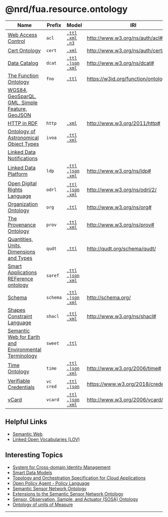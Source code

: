 # @nrd/fua.resource.ontology

| Name                                                                    | Prefix      | Model                                                                                                   | IRI                                  |
|-------------------------------------------------------------------------|-------------|---------------------------------------------------------------------------------------------------------|--------------------------------------|
| [Web Access Control](acl/README.md)                                     | `acl`       | [`.ttl`](acl/local/acl.ttl) [`.xml`](acl/local/acl.xml) [`.n3`](acl/local/acl.n3)                       | http://www.w3.org/ns/auth/acl#       |
| [Cert Ontology](cert/README.md)                                         | `cert`      | [`.xml`](cert/local/cert.xml)                                                                           | http://www.w3.org/ns/auth/cert#      |
| [Data Catalog](dcat/README.md)                                          | `dcat`      | [`.ttl`](dcat/local/dcat.ttl) [`.json`](dcat/local/dcat.json) [`.xml`](dcat/local/dcat.xml)             | http://www.w3.org/ns/dcat#           |
| [The Function Ontology](fno/README.md)                                  | `fno`       | [`.ttl`](fno/local/fno.ttl)                                                                             | https://w3id.org/function/ontology#  |
| [WGS84, GeoSparQL, GML, Simple Feature, GeoJSON](geo/README.md)         |             |                                                                                                         |                                      |
| [HTTP in RDF](http/README.md)                                           | `http`      | [`.xml`](http/local/http.xml)                                                                           | http://www.w3.org/2011/http#         |
| [Ontology of Astronomical Object Types](ivoa/README.md)                 | `ivoa`      | [`.ttl`](ivoa/local/ivoa_generated.ttl) [`.xml`](ivoa/local/ivoa.xml)                                   |                                      |
| [Linked Data Notifications](ldn/README.md)                              |             |                                                                                                         |                                      |
| [Linked Data Platform](ldp/README.md)                                   | `ldp`       | [`.ttl`](ldp/local/ldp.ttl) [`.json`](ldp/local/ldp.json) [`.xml`](ldp/local/ldp.xml)                   | http://www.w3.org/ns/ldp#            |
| [Open Digital Rights Language](odrl/README.md)                          | `odrl`      | [`.ttl`](odrl/local/odrl.ttl) [`.json`](odrl/local/odrl.json) [`.xml`](odrl/local/odrl.xml)             | http://www.w3.org/ns/odrl/2/         |
| [Organization Ontology](org/README.md)                                  | `org`       | [`.ttl`](org/local/org.ttl)                                                                             | http://www.w3.org/ns/org#            |
| [The Provenance Ontology](prov/README.md)                               | `prov`      | [`.ttl`](prov/local/prov.ttl) [`.xml`](prov/local/prov.xml)                                             | http://www.w3.org/ns/prov#           |
| [Quantities, Units, Dimensions and Types](qudt/README.md)               | `qudt`      | [`.ttl`](qudt/local/schema/qudt.ttl)                                                                    | http://qudt.org/schema/qudt/         |
| [Smart Applications REFerence ontology](saref/README.md)                | `saref`     | [`.ttl`](saref/local/saref.ttl) [`.json`](saref/local/saref.json) [`.xml`](saref/local/saref.xml)       |                                      |
| [Schema](schema/README.md)                                              | `schema`    | [`.ttl`](schema/local/schema.ttl) [`.json`](schema/local/schema.json) [`.xml`](schema/local/schema.xml) | http://schema.org/                   |
| [Shapes Constraint Language](shacl/README.md)                           | `shacl`     | [`.ttl`](shacl/local/shacl.ttl) [`.xml`](shacl/local/shacl.xml)                                         | http://www.w3.org/ns/shacl#          |
| [Semantic Web for Earth and Environmental Terminology](sweet/README.md) | `sweet`     | [`.ttl`](sweet/local/sweetAll.ttl)                                                                      |                                      |
| [Time Ontology](time/README.md)                                         | `time`      | [`.ttl`](time/local/time.ttl) [`.json`](time/local/time.json) [`.xml`](time/local/time.xml)             | http://www.w3.org/2006/time#         |
| [Verifiable Credentials](vc/README.md)                                  | `vc` `cred` | [`.ttl`](vc/local/cred_fixed.ttl) [`.json`](vc/local/cred.json)                                         | https://www.w3.org/2018/credentials# |
| [vCard](vcard/README.md)                                                | `vcard`     | [`.ttl`](vcard/local/vcard.ttl) [`.json`](vcard/local/vcard.json) [`.xml`](vcard/local/vcard.xml)       | http://www.w3.org/2006/vcard/ns#     |

## Helpful Links

- [Semantic Web](https://www.w3.org/standards/semanticweb/)
- [Linked Open Vocabularies (LOV)](https://lov.linkeddata.es/dataset/lov)

## Interesting Topics

- [System for Cross-domain Identity Management](http://www.simplecloud.info/#Specification)
- [Smart Data Models](https://github.com/smart-data-models)
- [Topology and Orchestration Specification for Cloud Applications](http://docs.oasis-open.org/tosca/TOSCA/v1.0/os/TOSCA-v1.0-os.html)
- [Open Policy Agent - Policy Language](https://www.openpolicyagent.org/docs/latest/policy-language/)
- [Semantic Sensor Network Ontology](https://www.w3.org/TR/vocab-ssn/)
- [Extensions to the Semantic Sensor Network Ontology](https://www.w3.org/TR/vocab-ssn-ext/)
- [Sensor, Observation, Sample, and Actuator (SOSA) Ontology](https://www.w3.org/2015/spatial/wiki/SOSA_Ontology)
- [Ontology of units of Measure](https://github.com/HajoRijgersberg/OM)

---
